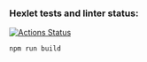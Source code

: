 ### Hexlet tests and linter status:
[![Actions Status](https://github.com/chebok/fullstack-javascript-project-11/workflows/hexlet-check/badge.svg)](https://github.com/chebok/fullstack-javascript-project-11/actions)

```
npm run build
```